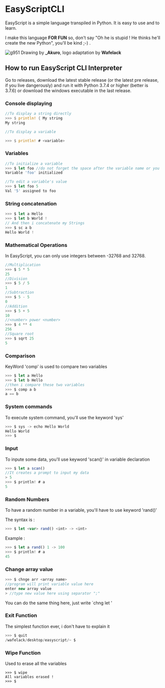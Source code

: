 # EasyScriptCLI 

EasyScript is a simple language transpiled in Python. It is easy to use and to learn.

I make this language **FOR FUN** so, don't say "Oh he is stupid ! He thinks he'll create the new Python", you'll be kind ;-) .


![g951](https://user-images.githubusercontent.com/61330081/82749273-4ff8e680-9da8-11ea-9076-78a1a22df3b4.png)
Drawing by **_Akuro**, logo adaptation by **Wafelack**

## How to run EasyScript CLI Interpreter

Go to releases, download the latest stable release (or the latest pre release, if you live dangerously) and run it with Python 3.7.4 or higher (better is 3.7.6) or download the windows executable in the last release.

### Console displaying

```rust
//To display a string directly
>>> $ println! { My string
My string

//To display a variable

>>> $ println! # <variable>

```

### Variables

```javascript
//To initialize a variable
>>> $ let foo //do not forget the space after the variable name or you'd catch an error
Variable 'foo' initialized

//To edit a variable's value
>>> $ let foo 5
Val '5' assigned to foo
```
### String concatenation
```javascript
>>> $ let a Hello 
>>> $ let b World !
// And then i concatenate my Strings
>>> $ sc a b
Hello World !
```

### Mathematical Operations

In EasyScript, you can only use integers between -32768 and 32768.

```javascript
//Multiplication
>>> $ 5 * 5
25
//Division
>>> $ 5 / 5
1
//Subtraction
>>> $ 5 - 5
0
//Addition
>>> $ 5 + 5
10
//<number> power <number>
>>> $ 4 ** 4
256
//Square root
>>> $ sqrt 25
5
```


### Comparison

KeyWord 'comp' is used to compare two variables
```javascript
>>> $ let a Hello
>>> $ let b Hello
//then i compare these two variables
>>> $ comp a b
a == b
```

### System commands
To execute system command, you'll use the keyword 'sys'
```javascript
>>> $ sys -> echo Hello World
Hello World
>>> $
```

### Input
To inpute some data, you'll use keyword 'scan()' in variable declaration
```javascript
>>> $ let a scan()
//It creates a prompt to input my data
> 5
>>> $ println! # a
5
```

### Random Numbers
To have a random number in a variable, you'll have to use keyword 'rand()'

The syntax is : 
```javascript
>>> $ let <var> rand() <int> -> <int>
```

Example : 
```javascript
>>> $ let a rand() 1 -> 100
>>> $ println! # a
45
```
### Change array value
```javascript
>>> $ chnge arr <array name>
//program will print variable value here
enter new array value
> //type new value here using separator ";"
```
You can do the same thing here, just write `chng let <variable name>'

### Exit Function
The simplest function ever, i don't have to explain it
```javascript
>>> $ quit
/wafelack/desktop/easyscript/~ $
```

### Wipe Function
Used to erase all the variables
```
>>> $ wipe
All variables erased !
>>> $ 
```
